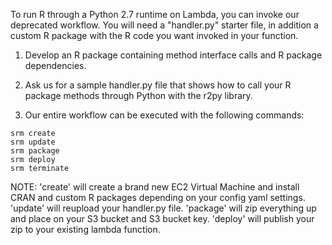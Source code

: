 To run R through a Python 2.7 runtime on Lambda, you can invoke our deprecated workflow.  You will need a "handler.py" starter file, in addition a custom R package with the R code you want invoked in your function.

1. Develop an R package containing method interface calls and R package dependencies.

2. Ask us for a sample handler.py file that shows how to call your R package methods through Python with the r2py library.

3. Our entire workflow can be executed with the following commands:
```
srm create
srm update
srm package
srm deploy
srm terminate
```

NOTE: 'create' will create a brand new EC2 Virtual Machine and install CRAN and custom R packages depending on your config yaml settings.  'update' will reupload your handler.py file.  'package' will zip everything up and place on your S3 bucket and S3 bucket key.  'deploy' will publish your zip to your existing lambda function.
